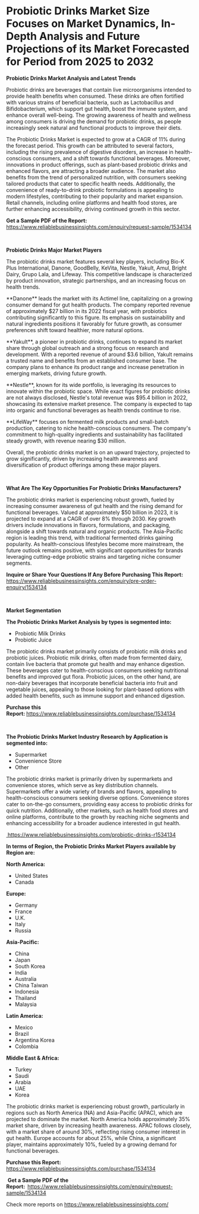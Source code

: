 <p><h1>Probiotic Drinks Market Size Focuses on Market Dynamics, In-Depth Analysis and Future Projections of its Market Forecasted for Period from 2025 to 2032</h1></p><p><strong>Probiotic Drinks Market Analysis and Latest Trends</strong></p>
<p><p>Probiotic drinks are beverages that contain live microorganisms intended to provide health benefits when consumed. These drinks are often fortified with various strains of beneficial bacteria, such as Lactobacillus and Bifidobacterium, which support gut health, boost the immune system, and enhance overall well-being. The growing awareness of health and wellness among consumers is driving the demand for probiotic drinks, as people increasingly seek natural and functional products to improve their diets.</p><p>The Probiotic Drinks Market is expected to grow at a CAGR of 11% during the forecast period. This growth can be attributed to several factors, including the rising prevalence of digestive disorders, an increase in health-conscious consumers, and a shift towards functional beverages. Moreover, innovations in product offerings, such as plant-based probiotic drinks and enhanced flavors, are attracting a broader audience. The market also benefits from the trend of personalized nutrition, with consumers seeking tailored products that cater to specific health needs. Additionally, the convenience of ready-to-drink probiotic formulations is appealing to modern lifestyles, contributing to their popularity and market expansion. Retail channels, including online platforms and health food stores, are further enhancing accessibility, driving continued growth in this sector.</p></p>
<p><strong>Get a Sample PDF of the Report:&nbsp;</strong> <a href="https://www.reliablebusinessinsights.com/enquiry/request-sample/1534134?utm_campaign=2379&utm_medium=2&utm_source=Github&utm_content=ia&utm_term=14022025&utm_id=probiotic-drinks">https://www.reliablebusinessinsights.com/enquiry/request-sample/1534134</a></p>
<p>&nbsp;</p>
<p><strong>Probiotic Drinks Major Market Players</strong></p>
<p><p>The probiotic drinks market features several key players, including Bio-K Plus International, Danone, GoodBelly, KeVita, Nestle, Yakult, Amul, Bright Dairy, Grupo Lala, and Lifeway. This competitive landscape is characterized by product innovation, strategic partnerships, and an increasing focus on health trends.</p><p>**Danone** leads the market with its Actimel line, capitalizing on a growing consumer demand for gut health products. The company reported revenue of approximately $27 billion in its 2022 fiscal year, with probiotics contributing significantly to this figure. Its emphasis on sustainability and natural ingredients positions it favorably for future growth, as consumer preferences shift toward healthier, more natural options.</p><p>**Yakult**, a pioneer in probiotic drinks, continues to expand its market share through global outreach and a strong focus on research and development. With a reported revenue of around $3.6 billion, Yakult remains a trusted name and benefits from an established consumer base. The company plans to enhance its product range and increase penetration in emerging markets, driving future growth.</p><p>**Nestle**, known for its wide portfolio, is leveraging its resources to innovate within the probiotic space. While exact figures for probiotic drinks are not always disclosed, Nestle's total revenue was $95.4 billion in 2022, showcasing its extensive market presence. The company is expected to tap into organic and functional beverages as health trends continue to rise.</p><p>**LifeWay** focuses on fermented milk products and small-batch production, catering to niche health-conscious consumers. The company's commitment to high-quality ingredients and sustainability has facilitated steady growth, with revenue nearing $30 million.</p><p>Overall, the probiotic drinks market is on an upward trajectory, projected to grow significantly, driven by increasing health awareness and diversification of product offerings among these major players.</p></p>
<p>&nbsp;</p>
<p><strong>What Are The Key Opportunities For Probiotic Drinks Manufacturers?</strong></p>
<p><p>The probiotic drinks market is experiencing robust growth, fueled by increasing consumer awareness of gut health and the rising demand for functional beverages. Valued at approximately $50 billion in 2023, it is projected to expand at a CAGR of over 8% through 2030. Key growth drivers include innovations in flavors, formulations, and packaging, alongside a shift towards natural and organic products. The Asia-Pacific region is leading this trend, with traditional fermented drinks gaining popularity. As health-conscious lifestyles become more mainstream, the future outlook remains positive, with significant opportunities for brands leveraging cutting-edge probiotic strains and targeting niche consumer segments.</p></p>
<p><strong>Inquire or Share Your Questions If Any Before Purchasing This Report:</strong> <a href="https://www.reliablebusinessinsights.com/enquiry/pre-order-enquiry/1534134?utm_campaign=2379&utm_medium=2&utm_source=Github&utm_content=ia&utm_term=14022025&utm_id=probiotic-drinks">https://www.reliablebusinessinsights.com/enquiry/pre-order-enquiry/1534134</a></p>
<p>&nbsp;</p>
<p><strong>Market Segmentation</strong></p>
<p><strong>The Probiotic Drinks Market Analysis by types is segmented into:</strong></p>
<p><ul><li>Probiotic Milk Drinks</li><li>Probiotic Juice</li></ul></p>
<p><p>The probiotic drinks market primarily consists of probiotic milk drinks and probiotic juices. Probiotic milk drinks, often made from fermented dairy, contain live bacteria that promote gut health and may enhance digestion. These beverages cater to health-conscious consumers seeking nutritional benefits and improved gut flora. Probiotic juices, on the other hand, are non-dairy beverages that incorporate beneficial bacteria into fruit and vegetable juices, appealing to those looking for plant-based options with added health benefits, such as immune support and enhanced digestion.</p></p>
<p><strong>Purchase this Report:&nbsp;</strong><a href="https://www.reliablebusinessinsights.com/purchase/1534134?utm_campaign=2379&utm_medium=2&utm_source=Github&utm_content=ia&utm_term=14022025&utm_id=probiotic-drinks">https://www.reliablebusinessinsights.com/purchase/1534134</a></p>
<p>&nbsp;</p>
<p><strong>The Probiotic Drinks Market Industry Research by Application is segmented into:</strong></p>
<p><ul><li>Supermarket</li><li>Convenience Store</li><li>Other</li></ul></p>
<p><p>The probiotic drinks market is primarily driven by supermarkets and convenience stores, which serve as key distribution channels. Supermarkets offer a wide variety of brands and flavors, appealing to health-conscious consumers seeking diverse options. Convenience stores cater to on-the-go consumers, providing easy access to probiotic drinks for quick nutrition. Additionally, other markets, such as health food stores and online platforms, contribute to the growth by reaching niche segments and enhancing accessibility for a broader audience interested in gut health.</p></p>
<p><a href="https://www.reliablebusinessinsights.com/probiotic-drinks-r1534134?utm_campaign=2379&utm_medium=2&utm_source=Github&utm_content=ia&utm_term=14022025&utm_id=probiotic-drinks">&nbsp;https://www.reliablebusinessinsights.com/probiotic-drinks-r1534134</a></p>
<p><strong>In terms of Region, the Probiotic Drinks Market Players available by Region are:</strong></p>
<p>
    <p> <strong> North America: </strong>
        <ul>
            <li>United States</li>
            <li>Canada</li>
        </ul>
        </p> 
    <p> <strong> Europe: </strong>
        <ul>
            <li>Germany</li>
            <li>France</li>
            <li>U.K.</li>
            <li>Italy</li>
            <li>Russia</li>
        </ul>
        </p> 
    <p> <strong> Asia-Pacific: </strong>
        <ul>
            <li>China</li>
            <li>Japan</li>
            <li>South Korea</li>
            <li>India</li>
            <li>Australia</li>
            <li>China Taiwan</li>
            <li>Indonesia</li>
            <li>Thailand</li>
            <li>Malaysia</li>
        </ul>
        </p> 
    <p> <strong> Latin America: </strong>
        <ul>
            <li>Mexico</li>
            <li>Brazil</li>
            <li>Argentina Korea</li>
            <li>Colombia</li>
        </ul>
        </p> 
    <p> <strong> Middle East & Africa: </strong>
        <ul>
            <li>Turkey</li>
            <li>Saudi</li>
            <li>Arabia</li>
            <li>UAE</li>
            <li>Korea</li>
        </ul>
    </p>
    </p>
<p><p>The probiotic drinks market is experiencing robust growth, particularly in regions such as North America (NA) and Asia-Pacific (APAC), which are projected to dominate the market. North America holds approximately 35% market share, driven by increasing health awareness. APAC follows closely, with a market share of around 30%, reflecting rising consumer interest in gut health. Europe accounts for about 25%, while China, a significant player, maintains approximately 10%, fueled by a growing demand for functional beverages.</p></p>
<p><strong>Purchase this Report: </strong><a href="https://www.reliablebusinessinsights.com/purchase/1534134?utm_campaign=2379&utm_medium=2&utm_source=Github&utm_content=ia&utm_term=14022025&utm_id=probiotic-drinks">https://www.reliablebusinessinsights.com/purchase/1534134</a></p>
<p>&nbsp;<strong>Get a Sample PDF of the Report:&nbsp;&nbsp;</strong><a href="https://www.reliablebusinessinsights.com/enquiry/request-sample/1534134?utm_campaign=2379&utm_medium=2&utm_source=Github&utm_content=ia&utm_term=14022025&utm_id=probiotic-drinks">https://www.reliablebusinessinsights.com/enquiry/request-sample/1534134</a></p>
<p><strong></strong></p>
<p>Check more reports on <a href="https://www.reliablebusinessinsights.com/?utm_campaign=2379&utm_medium=2&utm_source=Github&utm_content=ia&utm_term=14022025&utm_id=probiotic-drinks">https://www.reliablebusinessinsights.com/</a></p>